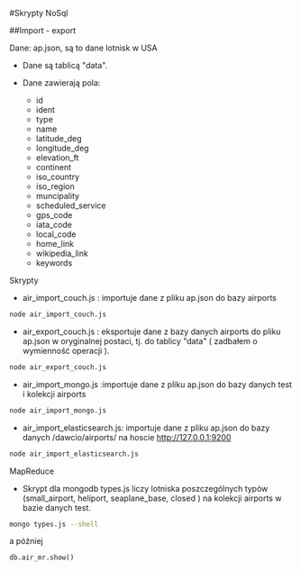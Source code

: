 #Skrypty NoSql

##Import - export

Dane: ap.json, są to dane lotnisk w USA

* Dane są tablicą "data".

* Dane zawierają pola:
	* id
	* ident
	* type
	* name
	* latitude_deg
	* longitude_deg
	* elevation_ft
	* continent
	* iso_country
	* iso_region
	* muncipality
	* scheduled_service
	* gps_code
	* iata_code
	* local_code
	* home_link
	* wikipedia_link
	* keywords

Skrypty

* air_import_couch.js : importuje dane z pliku ap.json do bazy airports

```sh
node air_import_couch.js
```

* air_export_couch.js : eksportuje dane z bazy danych airports do pliku ap.json w oryginalnej postaci, tj. do tablicy "data" ( zadbałem o wymienność operacji ).

```sh
node air_export_couch.js
```

* air_import_mongo.js :importuje dane z pliku ap.json do bazy danych test i kolekcji airports

```sh
node air_import_mongo.js
```

* air_import_elasticsearch.js: importuje dane z pliku ap.json do bazy danych /dawcio/airports/ na hoscie http://127.0.0.1:9200

```sh
node air_import_elasticsearch.js
```

MapReduce
 
* Skrypt dla mongodb types.js liczy lotniska poszczególnych typów (small_airport, heliport, seaplane_base, closed ) na kolekcji airports w bazie danych test.

```sh
mongo types.js --shell
```
a później 

```
db.air_mr.show()
```
